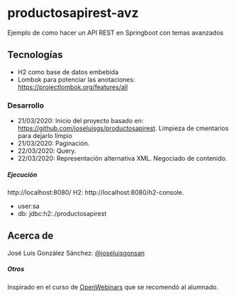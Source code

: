 # productosapirest-avz
Ejemplo de como hacer un API REST en Springboot con temas avanzados

## Tecnologías
* H2 como base de datos embebida
* Lombok para potenciar las anotaciones: https://projectlombok.org/features/all


### Desarrollo
* 21/03/2020: Inicio del proyecto basado en: https://github.com/joseluisgs/productosapirest. Limpieza de cmentarios para dejarlo límpio
* 21/03/2020: Paginación.
* 22/03/2020: Query.
* 22/03/2020: Representación alternativa XML. Negociado de contenido.


##### Ejecución
http://localhost:8080/
H2: http://localhost:8080/h2-console. 
* user:sa
* db: jdbc:h2:./productosapirest

## Acerca de
José Luis González Sánchez: [@joseluisgonsan](https://twitter.com/joseluisgonsan)

##### Otros
Inspirado en el curso de [OpenWebinars](https://openwebinars.net/cursos/api-rest-spring-boot-avanzado/) que se recomendó al alumnado.
